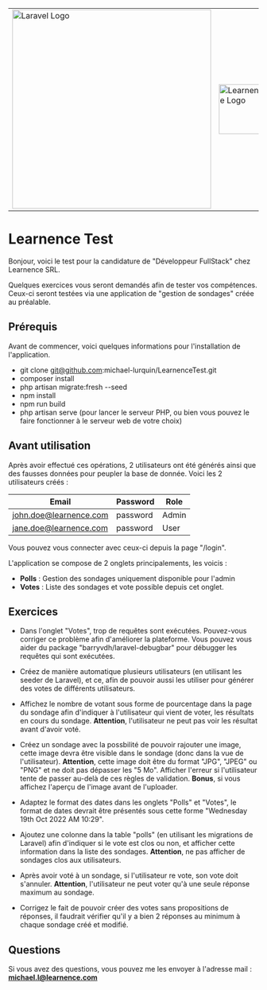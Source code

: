 <table align="center">
    <tr>
        <td valign="center">
            <img src="https://raw.githubusercontent.com/laravel/art/master/logo-lockup/5%20SVG/2%20CMYK/1%20Full%20Color/laravel-logolockup-cmyk-red.svg" width="400" alt="Laravel Logo">
        </td>
        <td valign="center">
            <img src="https://learnence.com/storage/logos/logo-learnence.jpg" width="100" alt="Learnence Logo">
        </td>
    </tr>
</table>

# Learnence Test

Bonjour, voici le test pour la candidature de "Développeur FullStack" chez Learnence SRL.

Quelques exercices vous seront demandés afin de tester vos compétences. Ceux-ci seront testées via une application de "gestion de sondages" créée au préalable.

## Prérequis

Avant de commencer, voici quelques informations pour l'installation de l'application.

- git clone git@github.com:michael-lurquin/LearnenceTest.git
- composer install
- php artisan migrate:fresh --seed
- npm install
- npm run build
- php artisan serve (pour lancer le serveur PHP, ou bien vous pouvez le faire fonctionner à le serveur web de votre choix)

## Avant utilisation

Après avoir effectué ces opérations, 2 utilisateurs ont été générés ainsi que des fausses données pour peupler la base de donnée. Voici les 2 utilisateurs créés :

| Email                  | Password | Role  |
|------------------------|----------|-------|
| john.doe@learnence.com | password | Admin |
| jane.doe@learnence.com | password | User  |

Vous pouvez vous connecter avec ceux-ci depuis la page "/login".

L'application se compose de 2 onglets principalements, les voicis :

- **Polls** : Gestion des sondages uniquement disponible pour l'admin
- **Votes** : Liste des sondages et vote possible depuis cet onglet.

## Exercices

- Dans l'onglet "Votes", trop de requêtes sont exécutées. Pouvez-vous corriger ce problème afin d'améliorer la plateforme. Vous pouvez vous aider du package "barryvdh/laravel-debugbar" pour débugger les requêtes qui sont exécutées.

- Créez de manière automatique plusieurs utilisateurs (en utilisant les seeder de Laravel), et ce, afin de pouvoir aussi les utiliser pour générer des votes de différents utilisateurs.

- Affichez le nombre de votant sous forme de pourcentage dans la page du sondage afin d'indiquer à l'utilisateur qui vient de voter, les résultats en cours du sondage. **Attention**, l'utilisateur ne peut pas voir les résultat avant d'avoir voté.

- Créez un sondage avec la possbilité de pouvoir rajouter une image, cette image devra être visible dans le sondage (donc dans la vue de l'utilisateur). **Attention**, cette image doit être du format "JPG", "JPEG" ou "PNG" et ne doit pas dépasser les "5 Mo". Afficher l'erreur si l'utilisateur tente de passer au-delà de ces règles de validation. **Bonus**, si vous affichez l'aperçu de l'image avant de l'uploader.

- Adaptez le format des dates dans les onglets "Polls" et "Votes", le format de dates devrait être présentés sous cette forme "Wednesday 19th Oct 2022 AM 10:29".

- Ajoutez une colonne dans la table "polls" (en utilisant les migrations de Laravel) afin d'indiquer si le vote est clos ou non, et afficher cette information dans la liste des sondages. **Attention**, ne pas afficher de sondages clos aux utilisateurs.

- Après avoir voté à un sondage, si l'utilisateur re vote, son vote doit s'annuler. **Attention**, l'utilisateur ne peut voter qu'à une seule réponse maximum au sondage.

- Corrigez le fait de pouvoir créer des votes sans propositions de réponses, il faudrait vérifier qu'il y a bien 2 réponses au minimum à chaque sondage créé et modifié.

## Questions

Si vous avez des questions, vous pouvez me les envoyer à l'adresse mail : **michael.l@learnence.com**
